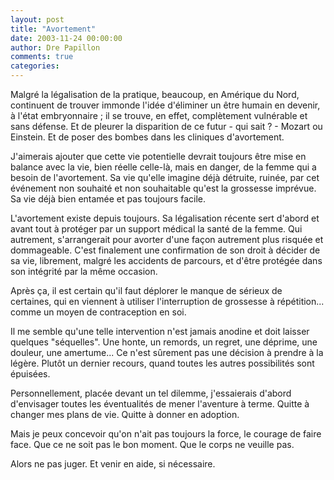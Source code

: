 ```yaml
---
layout: post
title: "Avortement"
date: 2003-11-24 00:00:00
author: Dre Papillon
comments: true
categories: 
---
```



Malgré la légalisation de la pratique, beaucoup, en Amérique du Nord, continuent de trouver immonde l'idée d'éliminer un être humain en devenir, à l'état embryonnaire ; il se trouve, en effet, complètement vulnérable et sans défense.  Et de pleurer la disparition de ce futur - qui sait ? - Mozart ou Einstein.  Et de poser des bombes dans les cliniques d'avortement.

J'aimerais ajouter que cette vie potentielle devrait toujours être mise en balance avec la vie, bien réelle celle-là, mais en danger, de la femme qui a besoin de l'avortement.  Sa vie qu'elle imagine déjà détruite, ruinée, par cet événement non souhaité et non souhaitable qu'est la grossesse imprévue.  Sa vie déjà bien entamée et pas toujours facile.

L'avortement existe depuis toujours.  Sa légalisation récente sert d'abord et avant tout à protéger par un support médical la santé de la femme.  Qui autrement, s'arrangerait pour avorter d'une façon autrement plus risquée et dommageable.  C'est finalement une confirmation de son droit à décider de sa vie, librement, malgré les accidents de parcours, et d'être protégée dans son intégrité par la même occasion.

Après ça, il est certain qu'il faut déplorer le manque de sérieux de certaines, qui en viennent à utiliser l'interruption de grossesse à répétition... comme un moyen de contraception en soi.

Il me semble qu'une telle intervention n'est jamais anodine et doit laisser quelques "séquelles".  Une honte, un remords, un regret, une déprime, une douleur, une amertume...  Ce n'est sûrement pas une décision à prendre à la légère.  Plutôt un dernier recours, quand toutes les autres possibilités sont épuisées.

Personnellement, placée devant un tel dilemme, j'essaierais d'abord d'envisager toutes les éventualités de mener l'aventure à terme.  Quitte à changer mes plans de vie.  Quitte à donner en adoption.

Mais je peux concevoir qu'on n'ait pas toujours la force, le courage de faire face.  Que ce ne soit pas le bon moment.  Que le corps ne veuille pas.

Alors ne pas juger.  Et venir en aide, si nécessaire.